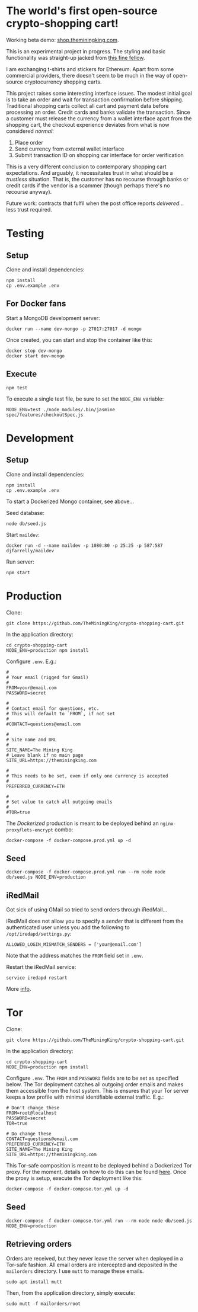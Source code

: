 The world's first open-source crypto-shopping cart!
===================================================

Working beta demo: [shop.theminingking.com](https://shop.theminingking.com).

This is an experimental project in progress. The styling and basic functionality was straight-up jacked from [this fine fellow](https://github.com/gabrieleromanato/Node.js-Shopping-Cart).

I am exchanging t-shirts and stickers for Ethereum. Apart from some commercial providers, there doesn't seem to be much in the way of open-source cryptocurrency shopping carts. 

This project raises some interesting interface issues. The modest initial goal is to take an order and wait for transaction confirmation before shipping. Traditional shopping carts collect all cart and payment data before processing an order. Credit cards and banks validate the transaction. Since a customer must release the currency from a wallet interface apart from the shopping cart, the checkout experience deviates from what is now considered _normal_:

1. Place order
2. Send currency from external wallet interface
3. Submit transaction ID on shopping car interface for order verification

This is a very different conclusion to contemporary shopping cart expectations. And arguably, it necessitates trust in what should be a _trustless_ situation. That is, the customer has no recourse through banks or credit cards if the vendor is a scammer (though perhaps there's no recourse anyway).

Future work: contracts that fulfil when the post office reports _delivered_... less trust required.

# Testing

## Setup

Clone and install dependencies:

```
npm install
cp .env.example .env
```

## For Docker fans

Start a MongoDB development server:

```
docker run --name dev-mongo -p 27017:27017 -d mongo
```

Once created, you can start and stop the container like this:

```
docker stop dev-mongo
docker start dev-mongo
```

## Execute

```
npm test
```

To execute a single test file, be sure to set the `NODE_ENV` variable:

```
NODE_ENV=test ./node_modules/.bin/jasmine spec/features/checkoutSpec.js
```

# Development

## Setup

Clone and install dependencies:

```
npm install
cp .env.example .env
```

To start a Dockerized Mongo container, see above...

Seed database:

```
node db/seed.js
```

Start `maildev`:

```
docker run -d --name maildev -p 1080:80 -p 25:25 -p 587:587 djfarrelly/maildev
```

Run server:

```
npm start
```

# Production

Clone:

```
git clone https://github.com/TheMiningKing/crypto-shopping-cart.git
```

In the application directory:

```
cd crypto-shopping-cart
NODE_ENV=production npm install
```

Configure `.env`. E.g.:

```
#
# Your email (rigged for Gmail)
#
FROM=your@email.com
PASSWORD=secret

#
# Contact email for questions, etc.
# This will default to `FROM`, if not set
#
#CONTACT=questions@email.com

#
# Site name and URL
#
SITE_NAME=The Mining King
# Leave blank if no main page
SITE_URL=https://theminingking.com

#
# This needs to be set, even if only one currency is accepted
#
PREFERRED_CURRENCY=ETH

#
# Set value to catch all outgoing emails
#
#TOR=true
```

The _Dockerized_ production is meant to be deployed behind an `nginx-proxy`/`lets-encrypt` combo:

```
docker-compose -f docker-compose.prod.yml up -d
```

## Seed

```
docker-compose -f docker-compose.prod.yml run --rm node node db/seed.js NODE_ENV=production
```

## iRedMail

Got sick of using GMail so tried to send orders through iRedMail...

iRedMail does not allow you to specify a _sender_ that is different from the authenticated user unless you add the following to `/opt/iredapd/settings.py`:

```
ALLOWED_LOGIN_MISMATCH_SENDERS = ['your@email.com']
```

Note that the address matches the `FROM` field set in `.env`.

Restart the iRedMail service:

```
service iredapd restart
```

More [info](https://docs.iredmail.org/errors.html#recipient-address-rejected-sender-is-not-same-as-smtp-authenticate-username).

# Tor

Clone:

```
git clone https://github.com/TheMiningKing/crypto-shopping-cart.git
```

In the application directory:

```
cd crypto-shopping-cart
NODE_ENV=production npm install
```

Configure `.env`. The `FROM` and `PASSWORD` fields are to be set as specified below. The Tor deployment catches all outgoing order emails and makes them accessible from the host system. This is ensures that your Tor server keeps a low profile with minimal identifiable external traffic. E.g.:

```
# Don't change these
FROM=root@localhost
PASSWORD=secret
TOR=true

# Do change these
CONTACT=questions@email.com
PREFERRED_CURRENCY=ETH
SITE_NAME=The Mining King
SITE_URL=https://theminingking.com
```

This Tor-safe composition is meant to be deployed behind a Dockerized Tor proxy. For the moment, details on how to do this can be found [here](https://libertyseeds.ca/2017/12/12/Dockerizing-Tor-to-serve-up-multiple-hidden-web-services/). Once the proxy is setup, execute the Tor deployment like this:

```
docker-compose -f docker-compose.tor.yml up -d
```

## Seed

```
docker-compose -f docker-compose.tor.yml run --rm node node db/seed.js NODE_ENV=production
```

## Retrieving orders

Orders are received, but they never leave the server when deployed in a Tor-safe fashion. All email orders are intercepted and deposited in the `mailorders` directory. I use `mutt` to manage these emails.

```
sudo apt install mutt
```

Then, from the application directory, simply execute:

```
sudo mutt -f mailorders/root
```

